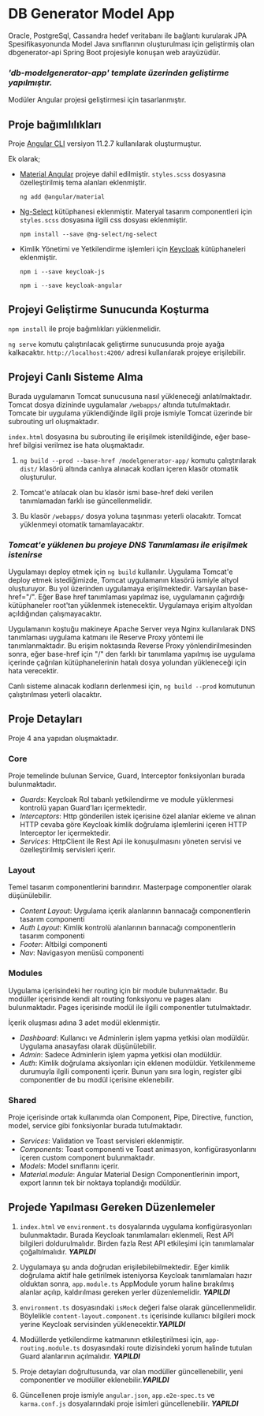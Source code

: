 # DB Generator Model App

Oracle, PostgreSql, Cassandra hedef veritabanı ile bağlantı kurularak JPA Spesifikasyonunda Model Java sınıflarının oluşturulması için geliştirmiş olan dbgenerator-api Spring Boot projesiyle konuşan web arayüzüdür.

### _'db-modelgenerator-app' template üzerinden geliştirme yapılmıştır._

Modüler Angular projesi geliştirmesi için tasarlanmıştır. 

## **Proje bağımlılıkları**

Proje [Angular CLI](https://github.com/angular/angular-cli) versiyon 11.2.7 kullanılarak oluşturmuştur.

Ek olarak;

- [Material Angular](https://material.angular.io/) projeye dahil edilmiştir. `styles.scss` dosyasına özelleştirilmiş tema alanları eklenmiştir.

  `ng add @angular/material`

- [Ng-Select](https://github.com/ng-select/ng-select) kütüphanesi eklenmiştir. Materyal tasarım componentleri için `styles.scss` dosyasına ilgili css dosyası eklenmiştir.
  
  `npm install --save @ng-select/ng-select`

- Kimlik Yönetimi ve Yetkilendirme işlemleri için [Keycloak](https://www.npmjs.com/package/keycloak-angular) kütüphaneleri eklenmiştir. 

  `npm i --save keycloak-js`

  `npm i --save keycloak-angular`

## **Projeyi Geliştirme Sunucunda Koşturma**
`npm install` ile proje bağımlıkları yüklenmelidir.

`ng serve` komutu çalıştırılacak geliştirme sunucusunda proje ayağa kalkacaktır. `http://localhost:4200/` adresi kullanılarak projeye erişilebilir.

## **Projeyi Canlı Sisteme Alma**

Burada uygulamanın Tomcat sunucusuna nasıl yükleneceği anlatılmaktadır. Tomcat dosya dizininde uygulamalar `/webapps/` altında tutulmaktadır. Tomcate bir uygulama yüklendiğinde ilgili proje ismiyle Tomcat üzerinde bir subrouting url oluşmaktadır.

`index.html` dosyasına bu subrouting ile erişilmek istenildiğinde, eğer base-href bilgisi verilmez ise hata oluşmaktadır.

1. `ng build --prod --base-href /modelgenerator-app/` komutu çalıştırılarak `dist/` klasörü altında canlıya alınacak kodları içeren klasör otomatik oluşturulur.

2. Tomcat'e atılacak olan bu klasör ismi base-href deki verilen tanımlamadan farklı ise güncellenmelidir.

3. Bu klasör `/webapps/` dosya yoluna taşınması yeterli olacakıtr. Tomcat yüklenmeyi otomatik tamamlayacaktır.

### _**Tomcat'e yüklenen bu projeye DNS Tanımlaması ile erişilmek istenirse**_
Uygulamayı deploy etmek için `ng build` kullanılır. Uygulama Tomcat'e deploy etmek istediğimizde, Tomcat uygulamanın klasörü ismiyle altyol oluşturuyor. Bu yol üzerinden uygulamaya erişilmektedir. Varsayılan base-href="/". Eğer Base href tanımlaması yapılmaz ise, uygulamanın çağırdığı kütüphaneler root'tan yüklenmek istenecektir. Uygulamaya erişim altyoldan açıldığından çalışmayacaktır.

Uygulamanın koştuğu makineye Apache Server veya Nginx kullanılarak DNS tanımlaması uygulama katmanı ile Reserve Proxy yöntemi ile tanımlanmaktadır.
Bu erişim noktasında Reverse Proxy yönlendirilmesinden sonra, eğer base-href için "/" den farklı bir tanımlama yapılmış ise uygulama içerinde çağrılan kütüphanelerinin hatalı dosya yolundan yükleneceği için hata verecektir. 

Canlı sisteme alınacak kodların derlenmesi için, `ng build --prod` komutunun çalıştırılması yeterli olacaktır.

## **Proje Detayları**

Proje 4 ana yapıdan oluşmaktadır.
### Core
Proje temelinde bulunan Service, Guard, Interceptor fonksiyonları burada bulunmaktadır.
* _Guards_: Keycloak Rol tabanlı yetkilendirme ve module yüklenmesi kontrolü yapan Guard'ları içermektedir.
* _Interceptors_: Http gönderilen istek içerisine özel alanlar ekleme ve alınan HTTP cevaba göre Keycloak kimlik doğrulama işlemlerini içeren HTTP Interceptor ler içermektedir.
* _Services_: HttpClient ile Rest Api ile konuşulmasını yöneten servisi ve özelleştirilmiş servisleri içerir.

### Layout
Temel tasarım componentlerini barındırır. Masterpage componentler olarak düşünülebilir.
* _Content Layout_: Uygulama içerik alanlarının barınacağı componentlerin tasarım componenti
* _Auth Layout_: Kimlik kontrolü alanlarının barınacağı componentlerin tasarım componenti
* _Footer_: Altbilgi componenti
* _Nav_: Navigasyon menüsü componenti

### Modules
Uygulama içerisindeki her routing için bir module bulunmaktadır. Bu modüller içerisinde kendi alt routing fonksiyonu ve pages alanı bulunmaktadır. Pages içerisinde modül ile ilgili componentler tutulmaktadır.

İçerik oluşması adına 3 adet modül eklenmiştir.
* _Dashboard_: Kullanıcı ve Adminlerin işlem yapma yetkisi olan modüldür. Uygulama anasayfası olarak düşünülebilir.
* _Admin_: Sadece Adminlerin işlem yapma yetkisi olan modüldür.
* _Auth_: Kimlik doğrulama aksiyonları için eklenen modüldür. Yetkilenmeme durumuyla ilgili componenti içerir. Bunun yanı sıra login, register gibi componentler de bu modül içerisine eklenebilir.

### Shared
Proje içerisinde ortak kullanımda olan Component, Pipe, Directive, function, model, service gibi fonksiyonlar burada tutulmaktadır.

* _Services_: Validation ve Toast servisleri eklenmiştir.
* _Components_: Toast componenti ve Toast animasyon, konfigürasyonlarını içeren custom component bulunmaktadır.
* _Models_: Model sınıflarını içerir.
* _Material.module_: Angular Material Design Componentlerinin import, export larının tek bir noktaya toplandığı modüldür.

## **Projede Yapılması Gereken Düzenlemeler**
1. `index.html` ve `environment.ts` dosyalarında uygulama konfigürasyonları bulunmaktadır. Burada Keycloak tanımlamaları eklenmeli, Rest API bilgileri doldurulmalıdır. Birden fazla Rest API etkileşimi için tanımlamalar çoğaltılmalıdır. **_YAPILDI_**

2. Uygulamaya şu anda doğrudan erişilebilebilmektedir. Eğer kimlik doğrulama aktif hale getirilmek isteniyorsa Keycloak tanımlamaları hazır olduktan sonra, `app.module.ts` AppModule yorum haline bırakılmış alanlar açılıp, kaldırılması gereken yerler düzenlemelidir. **_YAPILDI_**

3. `environment.ts` dosyasındaki `isMock` değeri false olarak güncellenmelidir. Böylelikle `content-layout.component.ts` içerisinde kullanıcı bilgileri mock yerine Keycloak servisinden yüklenecektir.**_YAPILDI_**

4. Modüllerde yetkilendirme katmanının etkileştirilmesi için, `app-routing.module.ts` dosyasındaki route dizisindeki yorum halinde tutulan Guard alanlarının açılmalıdır. **_YAPILDI_**
5. Proje detayları doğrultusunda, var olan modüller güncellenebilir, yeni componentler ve modüller eklenebilir.**_YAPILDI_**
6. Güncellenen proje ismiyle `angular.json`, `app.e2e-spec.ts` ve `karma.conf.js` dosyalarındaki proje isimleri güncellenebilir.  **_YAPILDI_**
